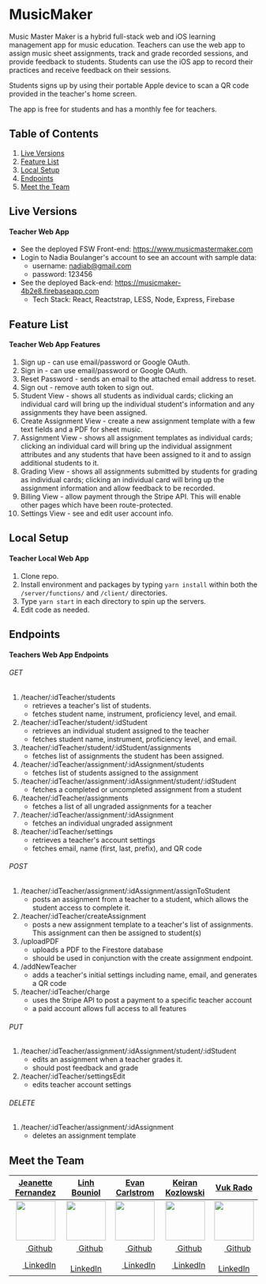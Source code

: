 # MusicMaker

Music Master Maker is a hybrid full-stack web and iOS learning management app for music education. Teachers can use the web app to assign music sheet assignments, track and grade recorded sessions, and provide feedback to students. Students can use the iOS app to record their practices and receive feedback on their sessions.

Students signs up by using their portable Apple device to scan a QR code provided in the teacher's home screen.

The app is free for students and has a monthly fee for teachers.

## Table of Contents
1. [Live Versions](#live-versions)
2. [Feature List](#feature-list)
3. [Local Setup](#local-setup)
4. [Endpoints](#endpoints)
5. [Meet the Team](#meet-the-team)


## Live Versions
#### Teacher Web App 
* See the deployed FSW Front-end: https://www.musicmastermaker.com
 * Login to Nadia Boulanger's account to see an account with sample data:
   * username: nadiab@gmail.com
   * password: 123456
* See the deployed Back-end: https://musicmaker-4b2e8.firebaseapp.com
   * Tech Stack: React, Reactstrap, LESS, Node, Express, Firebase

## Feature List
#### Teacher Web App Features
1. Sign up - can use email/password or Google OAuth.
2. Sign in - can use email/password or Google OAuth.
3. Reset Password - sends an email to the attached email address to reset.
4. Sign out - remove auth token to sign out.
5. Student View - shows all students as individual cards; clicking an individual card will bring up the individual student's information and any assignments they have been assigned.
6. Create Assignment View - create a new assignment template with a few text fields and a PDF for sheet music.
7. Assignment View - shows all assignment templates as individual cards; clicking an individual card will bring up the individual assignment attributes and any students that have been assigned to it and to assign additional students to it.
8. Grading View - shows all assignments submitted by students for grading as individual cards; clicking an individual card will bring up the assignment information and allow feedback to be recorded.
9. Billing View - allow payment through the Stripe API. This will enable other pages which have been route-protected.
10. Settings View - see and edit user account info.

## Local Setup
#### Teacher Local Web App
1. Clone repo.
2. Install environment and packages by typing `yarn install` within both the `/server/functions/` and `/client/` directories.
3. Type `yarn start` in each directory to spin up the servers.
4. Edit code as needed.

## Endpoints
#### Teachers Web App Endpoints
###### GET
1. /teacher/:idTeacher/students
   * retrieves a teacher's list of students.
   * fetches student name, instrument, proficiency level, and email.
2. /teacher/:idTeacher/student/:idStudent
   * retrieves an individual student assigned to the teacher
   * fetches student name, instrument, proficiency level, and email.
3. /teacher/:idTeacher/student/:idStudent/assignments
   * fetches list of assignments the student has been assigned.
4. /teacher/:idTeacher/assignment/:idAssignment/students
   * fetches list of students assigned to the assignment
5. /teacher/:idTeacher/assignment/:idAssignment/student/:idStudent
   * fetches a completed or uncompleted assignment from a student
6. /teacher/:idTeacher/assignments
   * fetches a list of all ungraded assignments for a teacher
7. /teacher/:idTeacher/assignment/:idAssignment
   * fetches an individual ungraded assignment
8. /teacher/:idTeacher/settings
   * retrieves a teacher's account settings
   * fetches email, name (first, last, prefix), and QR code

###### POST
1. /teacher/:idTeacher/assignment/:idAssignment/assignToStudent
   * posts an assignment from a teacher to a student, which allows the student access to complete it.
2. /teacher/:idTeacher/createAssignment
   * posts a new assignment template to a teacher's list of assignments. This assignment can then be assigned to student(s)
3. /uploadPDF
   * uploads a PDF to the Firestore database
   * should be used in conjunction with the create assignment endpoint.
4. /addNewTeacher
   * adds a teacher's initial settings including name, email, and generates a QR code
5. /teacher/:idTeacher/charge
   * uses the Stripe API to post a payment to a specific teacher account
   * a paid account allows full access to all features

###### PUT
1. /teacher/:idTeacher/assignment/:idAssignment/student/:idStudent
   * edits an assignment when a teacher grades it. 
   * should post feedback and grade
2. /teacher/:idTeacher/settingsEdit
   * edits teacher account settings

###### DELETE
1. /teacher/:idTeacher/assignment/:idAssignment
   * deletes an assignment template

## Meet the Team


|                                                [**Jeanette Fernandez**](https://github.com/jeanfern5)                                                |                                           [**Linh Bouniol**](https://github.com/linhbouniol)                                            |                                            [**Evan Carlstrom**](https://github.com/ecarlstrom)                                             |                                              [**Keiran Kozlowski**](https://github.com/keirankozlowski)                                               |                                            [**Vuk Rado**](https://github.com/vukrado)                                            |
| :--------------------------------------------------------------------------------------------------------------------------------------------------: | :----------------------------------------------------------------------------------------------------------------------------------------: | :----------------------------------------------------------------------------------------------------------------------------------: | :--------------------------------------------------------------------------------------------------------------------------------------: | :-----------------------------------------------------------------------------------------------------------------------------------: |
|                  [<img src="https://avatars2.githubusercontent.com/u/35198028?s=400&v=4" width="80">](https://github.com/jeanfern5)                  |             [<img src="https://avatars0.githubusercontent.com/u/41603901?s=400&v=4" width="80">](https://github.com/linhbouniol)             |            [<img src="https://avatars3.githubusercontent.com/u/4937141?s=400&v=4" width="80">](https://github.com/ecarlstrom)             |             [<img src="https://avatars2.githubusercontent.com/u/24276292?s=400&v=4" width="80">](https://github.com/keirankozlowski)             |          [<img src="https://avatars2.githubusercontent.com/u/33791641?s=400&v=4" width="80">](https://github.com/vukrado)           |
|                             [<img src="https://github.com/favicon.ico" width="15"> Github](https://github.com/jeanfern5)                             |                        [<img src="https://github.com/favicon.ico" width="15"> Github](https://github.com/linhbouniol)                        |                       [<img src="https://github.com/favicon.ico" width="15"> Github](https://github.com/ecarlstrom)                       |                        [<img src="https://github.com/favicon.ico" width="15"> Github](https://github.com/keirankozlowski)                        |                     [<img src="https://github.com/favicon.ico" width="15"> Github](https://github.com/vukrado)                      |
| [ <img src="https://static.licdn.com/sc/h/al2o9zrvru7aqj8e1x2rzsrca" width="15"> LinkedIn](https://www.linkedin.com/in/jeanettefernandez/) | [ <img src="https://static.licdn.com/sc/h/al2o9zrvru7aqj8e1x2rzsrca" width="15"> LinkedIn](https://www.linkedin.com/in/linh-bouniol-78599b180/) | [ <img src="https://static.licdn.com/sc/h/al2o9zrvru7aqj8e1x2rzsrca" width="15"> LinkedIn](https://www.linkedin.com) | [ <img src="https://static.licdn.com/sc/h/al2o9zrvru7aqj8e1x2rzsrca" width="15"> LinkedIn](https://www.linkedin.com/in/keirankozlowski/) | [ <img src="https://static.licdn.com/sc/h/al2o9zrvru7aqj8e1x2rzsrca" width="15"> LinkedIn](https://www.linkedin.com/in/vukrado//) |

